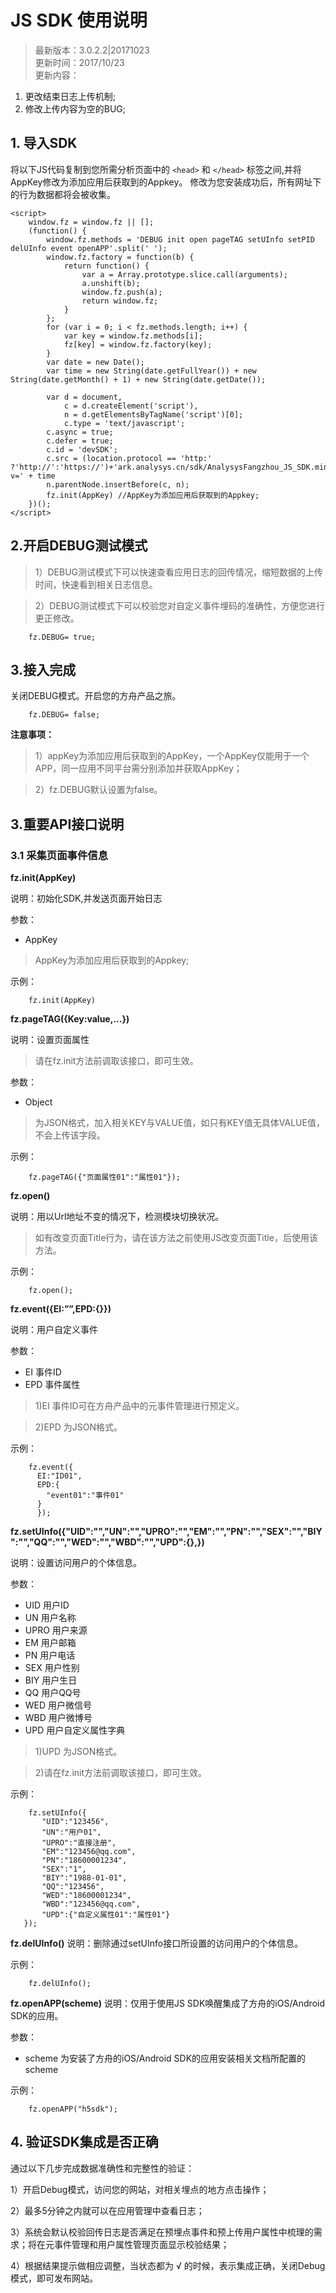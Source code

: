 # JS SDK 使用说明

> 最新版本：3.0.2.2|20171023   
> 更新时间：2017/10/23  
> 更新内容：  
>
  1) 更改结束日志上传机制;   
  2) 修改上传内容为空的BUG; 
  
## 1. 导入SDK

将以下JS代码复制到您所需分析页面中的 `<head>` 和 `</head>` 标签之间,并将AppKey修改为添加应用后获取到的Appkey。
修改为您安装成功后，所有网址下的行为数据都将会被收集。
```
<script>
    window.fz = window.fz || [];
    (function() {
        window.fz.methods = 'DEBUG init open pageTAG setUInfo setPID delUInfo event openAPP'.split(' ');
        window.fz.factory = function(b) {
            return function() {
                var a = Array.prototype.slice.call(arguments);
                a.unshift(b);
                window.fz.push(a);
                return window.fz;
            }
        };
        for (var i = 0; i < fz.methods.length; i++) {
            var key = window.fz.methods[i];
            fz[key] = window.fz.factory(key);
        }
        var date = new Date();
        var time = new String(date.getFullYear()) + new String(date.getMonth() + 1) + new String(date.getDate());

        var d = document,
            c = d.createElement('script'),
            n = d.getElementsByTagName('script')[0];
            c.type = 'text/javascript';
        c.async = true;
        c.defer = true;
        c.id = 'devSDK';
        c.src = (location.protocol == 'http:' ?'http://':'https://')+'ark.analysys.cn/sdk/AnalysysFangzhou_JS_SDK.min.js?v=' + time
        n.parentNode.insertBefore(c, n);
        fz.init(AppKey) //AppKey为添加应用后获取到的Appkey;
    })();
</script>
```
## 2.开启DEBUG测试模式
> 1）DEBUG测试模式下可以快速查看应用日志的回传情况，缩短数据的上传时间，快速看到相关日志信息。

> 2）DEBUG测试模式下可以校验您对自定义事件埋码的准确性，方便您进行更正修改。


```
    fz.DEBUG= true;
```

## 3.接入完成
关闭DEBUG模式。开启您的方舟产品之旅。

```
    fz.DEBUG= false;
```

**注意事项：**

> 1）appKey为添加应用后获取到的AppKey，一个AppKey仅能用于一个APP，同一应用不同平台需分别添加并获取AppKey；

> 2）fz.DEBUG默认设置为false。   


## 3.重要API接口说明

### 3.1 采集页面事件信息 

**fz.init(AppKey)**


说明：初始化SDK,并发送页面开始日志


参数：
* AppKey

> AppKey为添加应用后获取到的Appkey;


示例：
```
    fz.init(AppKey)
```

**fz.pageTAG({Key:value,...})**

说明：设置页面属性
> 请在fz.init方法前调取该接口，即可生效。


参数：
* Object

> 为JSON格式，加入相关KEY与VALUE值，如只有KEY值无具体VALUE值，不会上传该字段。


示例：

```
    fz.pageTAG({"页面属性01":"属性01"});  
```

**fz.open()**

说明：用以Url地址不变的情况下，检测模块切换状况。

> 如有改变页面Title行为，请在该方法之前使用JS改变页面Title，后使用该方法。


示例：
```
    fz.open();
```

**fz.event({EI:””,EPD:{}})**

说明：用户自定义事件

参数：
* EI 事件ID
* EPD 事件属性

> 1)EI 事件ID可在方舟产品中的元事件管理进行预定义。

> 2)EPD 为JSON格式。

示例：
```
    fz.event({
      EI:"ID01",
      EPD:{
        "event01":"事件01"
      }
      });  
```

**fz.setUInfo({"UID":"","UN":"","UPRO":"","EM":"","PN":"","SEX":"","BIY":"","QQ":"","WED":"","WBD":"","UPD":{},})**

说明：设置访问用户的个体信息。

参数：
* UID         用户ID
* UN          用户名称
* UPRO        用户来源
* EM          用户邮箱
* PN          用户电话
* SEX         用户性别
* BIY         用户生日
* QQ          用户QQ号
* WED         用户微信号
* WBD         用户微博号
* UPD         用户自定义属性字典

> 1)UPD 为JSON格式。

> 2)请在fz.init方法前调取该接口，即可生效。

示例：
```
    fz.setUInfo({
       "UID":"123456",
       "UN":"用户01",
       "UPRO":"直接注册",
       "EM":"123456@qq.com",
       "PN":"18600001234",
       "SEX":"1",
       "BIY":"1988-01-01",
       "QQ":"123456",
       "WED":"18600001234",
       "WBD":"123456@qq.com",
       "UPD":{"自定义属性01":"属性01"}
   }); 
```


**fz.delUInfo()**
说明：删除通过setUInfo接口所设置的访问用户的个体信息。

示例：
```
    fz.delUInfo();
```

**fz.openAPP(scheme)**
说明：仅用于使用JS SDK唤醒集成了方舟的iOS/Android SDK的应用。

参数：
* scheme 为安装了方舟的iOS/Android SDK的应用安装相关文档所配置的scheme

示例：
```
    fz.openAPP("h5sdk");
```

## 4. 验证SDK集成是否正确

通过以下几步完成数据准确性和完整性的验证：

1）开启Debug模式，访问您的网站，对相关埋点的地方点击操作；

2）最多5分钟之内就可以在应用管理中查看日志；

3）系统会默认校验回传日志是否满足在预埋点事件和预上传用户属性中梳理的需求；将在元事件管理和用户属性管理页面显示校验结果；

4）根据结果提示做相应调整，当状态都为 √ 的时候，表示集成正确，关闭Debug模式，即可发布网站。
